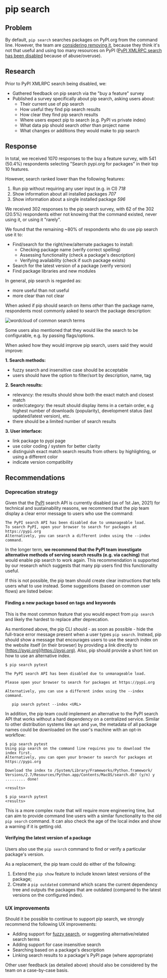 # pip search

## Problem

By default, `pip search` searches packages on PyPI.org from the command line. However, the team are [considering removing it](https://github.com/pypa/pip/issues/5216), because they think it's not that useful and using too many resources on PyPI ([PyPI XMLRPC search has been disabled](https://status.python.org/incidents/grk0k7sz6zkp) because of abuse/overuse).

## Research

Prior to PyPI XMLRPC search being disabled, we:

- Gathered feedback on pip search via the "buy a feature" survey
- Published a survey specifically about pip search, asking users about:
  - Their current use of pip search
  - How useful they find pip search results
  - How clear they find pip search results
  - Where users expect pip to search (e.g. PyPI vs private index)
  - What data pip should search _other_ than project name
  - What changes or additions they would make to pip search

## Response

In total, we received 1070 responses to the buy a feature survey, with 541 (50.4%) respondents selecting "Search pypi.org for packages" in their top 10 features.

However, search ranked lower than the following features:

1. Run pip without requiring any user input (e.g. in CI) _718_
2. Show information about all installed packages _707_
3. Show information about a single installed package _596_

We received 302 responses to the pip search survey, with 62 of the 302 (20.5%) respondents either not knowing that the command existed, never using it, or using it "rarely".

We found that the remaining ~80% of respondents who do use pip search use it to:

- Find/search for the right/new/alternate packages to install:
  - Checking package name (verify correct spelling)
  - Assessing functionality (check a package's description)
  - Verifying availability (check if such package exists)
- Search for the latest version of a package (verify version)
- Find package libraries and new modules

In general, pip search is regarded as:

- more useful than not useful
- more clear than not clear

When asked if pip should search on items _other_ than the package name, respondents most commonly asked to search the package description:

![wordcloud of common search terms](https://i.imgur.com/lxS2TG6.png)

Some users also mentioned that they would like the search to be configurable, e.g. by passing flags/options.

When asked how they would improve pip search, users said they would improve:

**1. Search methods:**

- fuzzy search and insensitive case should be acceptable
- users should have the option to filter/sort by description, name, tag

**2. Search results:**

- relevancy: the results should show both the exact match and closest match
- order/category: the result should display items in a certain order, e.g highest number of downloads (popularity), development status (last updated/latest version), etc.
- there should be a limited number of search results

**3. User interface:**

- link package to pypi page
- use color coding / system for better clarity
- distinguish exact match search results from others: by highlighting, or using a different color
- indicate version compatibility

## Recommendations

### Deprecation strategy

Given that the [PyPI](https://pypi.org/pypi) search API is currently disabled (as of 1st Jan, 2021) for technical and sustainability reasons, we recommend that the pip team display a clear error message to users who use the command:

```
The PyPI search API has been disabled due to unmanageable load.
To search PyPI, open your browser to search for packages at https://pypi.org
Alternatively, you can search a different index using the --index command.
```

In the longer term, **we recommend that the PyPI team investigate alternative methods of serving search results (e.g. via caching)** that would enable pip search to work again. This recommendation is supported by our research which suggests that many pip users find this functionality useful.

If this is not possible, the pip team should create clear instructions that tells users what to use instead. Some suggestions (based on common user flows) are listed below:

#### Finding a new package based on tags and keywords

This is the most common feature that you would expect from `pip search` and likely the hardest to replace after deprecation.

As mentioned above, the pip CLI should - as soon as possible - hide the full-trace error message present when a user types `pip search`. Instead, pip should show a message that encourages users to use the search index on the website itself (in their browser) by providing a link directly to [https://pypi.org](https://pypi.org). Also, pip should provide a short hint on how to use an alternative index.

```
$ pip search pytest

The PyPI search API has been disabled due to unmanageable load.

Please open your browser to search for packages at https://pypi.org

Alternatively, you can use a different index using the --index command.

   pip search pytest --index <URL>
```

In addition, the pip team could implement an alternative to the PyPI search API that works without a hard dependency on a centralized service. Similar to other distribution systems like `apt` and `yum`, the metadata of all package names could be downloaded on the user's machine with an opt-in workflow:

```
$ pip search pytest
Using pip search on the command line requires you to download the index first.
Alternatively, you can open your browser to search for packages at https://pypi.org

Download the index to /System/Library/Frameworks/Python.framework/
Versions/2.7/Resources/Python.app/Contents/MacOS/search.db? (y/n) y
......... done!

<results>

$ pip search pytest
<results>
```

This is a more complex route that will require more engineering time, but can aim to provide command line users with a similar functionality to the old `pip search` command. It can also check the age of the local index and show a warning if it is getting old.

#### Verifying the latest version of a package

Users also use the `pip search` command to find or verify a particular package's version.

As a replacement, the pip team could do either of the following:

1. Extend the `pip show` feature to include known latest versions of the package;
2. Create a `pip outdated` command which scans the current dependency tree and outputs the packages that are outdated (compared to the latest versions on the configured index).

### UX improvements

Should it be possible to continue to support pip search, we strongly recommend the following UX improvements:

- Adding support for [fuzzy search](https://en.wikipedia.org/wiki/Approximate_string_matching), or suggesting alternative/related search terms
- Adding support for case insensitive search
- Searching based on a package's description
- Linking search results to a package's PyPI page (where appropriate)

Other user feedback (as detailed above) should also be considered by the team on a case-by-case basis.
